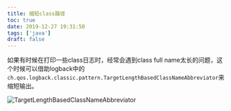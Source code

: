 ```yaml
---
title: 缩短class路径
toc: true
date: 2019-12-27 19:31:50
tags: ['java']
draft: false
---
```


如果有时候在打印一些class日志时，经常会遇到class full name太长的问题，这个时候可以借助logback中的`ch.qos.logback.classic.pattern.TargetLengthBasedClassNameAbbreviator`来缩短输出。 ​

![TargetLengthBasedClassNameAbbreviator](http://wenchao.ren/img/2020/11/20191227193236.png)

